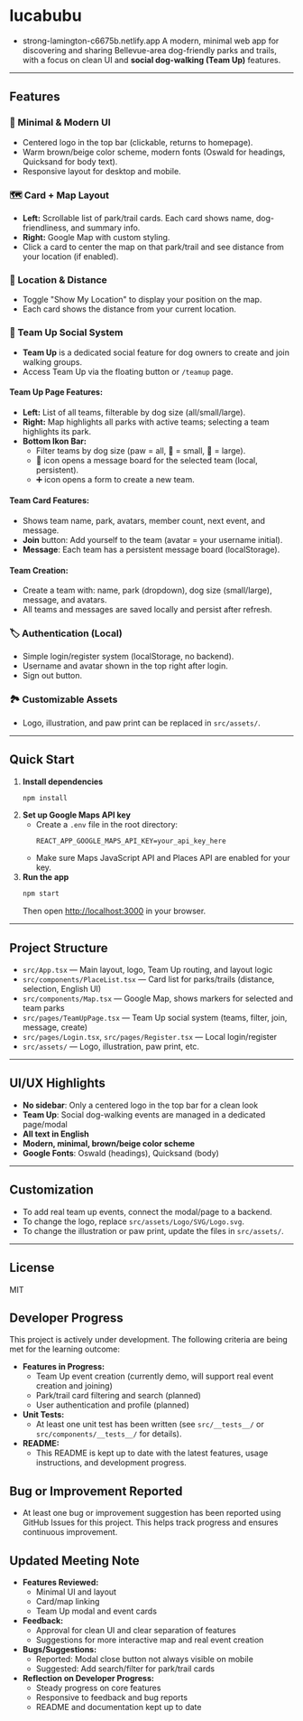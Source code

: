 # lucabubu
- strong-lamington-c6675b.netlify.app
A modern, minimal web app for discovering and sharing Bellevue-area dog-friendly parks and trails, with a focus on clean UI and **social dog-walking (Team Up)** features.

---

## Features

### 🐾 Minimal & Modern UI
- Centered logo in the top bar (clickable, returns to homepage).
- Warm brown/beige color scheme, modern fonts (Oswald for headings, Quicksand for body text).
- Responsive layout for desktop and mobile.

### 🗺️ Card + Map Layout
- **Left:** Scrollable list of park/trail cards. Each card shows name, dog-friendliness, and summary info.
- **Right:** Google Map with custom styling.
- Click a card to center the map on that park/trail and see distance from your location (if enabled).

### 📍 Location & Distance
- Toggle "Show My Location" to display your position on the map.
- Each card shows the distance from your current location.

### 👫 Team Up Social System
- **Team Up** is a dedicated social feature for dog owners to create and join walking groups.
- Access Team Up via the floating button or `/teamup` page.

#### Team Up Page Features:
- **Left:** List of all teams, filterable by dog size (all/small/large).
- **Right:** Map highlights all parks with active teams; selecting a team highlights its park.
- **Bottom Ikon Bar:**
  - Filter teams by dog size (paw = all, 🐶 = small, 🦮 = large).
  - 💬 icon opens a message board for the selected team (local, persistent).
  - ➕ icon opens a form to create a new team.

#### Team Card Features:
- Shows team name, park, avatars, member count, next event, and message.
- **Join** button: Add yourself to the team (avatar = your username initial).
- **Message**: Each team has a persistent message board (localStorage).

#### Team Creation:
- Create a team with: name, park (dropdown), dog size (small/large), message, and avatars.
- All teams and messages are saved locally and persist after refresh.

### 🏷️ Authentication (Local)
- Simple login/register system (localStorage, no backend).
- Username and avatar shown in the top right after login.
- Sign out button.

### 🏞️ Customizable Assets
- Logo, illustration, and paw print can be replaced in `src/assets/`.

---

## Quick Start

1. **Install dependencies**
   ```bash
   npm install
   ```
2. **Set up Google Maps API key**
   - Create a `.env` file in the root directory:
     ```
     REACT_APP_GOOGLE_MAPS_API_KEY=your_api_key_here
     ```
   - Make sure Maps JavaScript API and Places API are enabled for your key.
3. **Run the app**
   ```bash
   npm start
   ```
   Then open [http://localhost:3000](http://localhost:3000) in your browser.

---

## Project Structure

- `src/App.tsx` — Main layout, logo, Team Up routing, and layout logic
- `src/components/PlaceList.tsx` — Card list for parks/trails (distance, selection, English UI)
- `src/components/Map.tsx` — Google Map, shows markers for selected and team parks
- `src/pages/TeamUpPage.tsx` — Team Up social system (teams, filter, join, message, create)
- `src/pages/Login.tsx`, `src/pages/Register.tsx` — Local login/register
- `src/assets/` — Logo, illustration, paw print, etc.

---

## UI/UX Highlights

- **No sidebar**: Only a centered logo in the top bar for a clean look
- **Team Up**: Social dog-walking events are managed in a dedicated page/modal
- **All text in English**
- **Modern, minimal, brown/beige color scheme**
- **Google Fonts**: Oswald (headings), Quicksand (body)

---

## Customization
- To add real team up events, connect the modal/page to a backend.
- To change the logo, replace `src/assets/Logo/SVG/Logo.svg`.
- To change the illustration or paw print, update the files in `src/assets/`.

---

## License
MIT

## Developer Progress

This project is actively under development. The following criteria are being met for the learning outcome:

- **Features in Progress:**
  - Team Up event creation (currently demo, will support real event creation and joining)
  - Park/trail card filtering and search (planned)
  - User authentication and profile (planned)
- **Unit Tests:**
  - At least one unit test has been written (see `src/__tests__/` or `src/components/__tests__/` for details).
- **README:**
  - This README is kept up to date with the latest features, usage instructions, and development progress.

## Bug or Improvement Reported

- At least one bug or improvement suggestion has been reported using GitHub Issues for this project. This helps track progress and ensures continuous improvement.

## Updated Meeting Note

- **Features Reviewed:**
  - Minimal UI and layout
  - Card/map linking
  - Team Up modal and event cards
- **Feedback:**
  - Approval for clean UI and clear separation of features
  - Suggestions for more interactive map and real event creation
- **Bugs/Suggestions:**
  - Reported: Modal close button not always visible on mobile
  - Suggested: Add search/filter for park/trail cards
- **Reflection on Developer Progress:**
  - Steady progress on core features
  - Responsive to feedback and bug reports
  - README and documentation kept up to date
